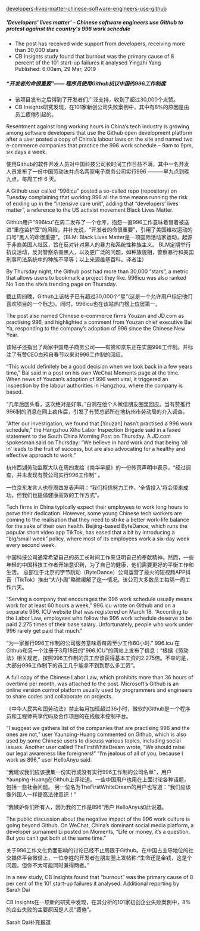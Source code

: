 [developers-lives-matter-chinese-software-engineers-use-github](https://www.scmp.com/tech/start-ups/article/3003691/developers-lives-matter-chinese-software-engineers-use-github)

##### 'Developers' lives matter' – Chinese software engineers use Github to protest against the country's 996 work schedule

- The post has received wide support from developers, receiving more than 30,000 stars
- CB Insights study found that burnout was the primary cause of 8 percent of the 101 start-up failures it analysed
Yingzhi Yang  
Published: 6:00am, 29 Mar, 2019

##### “开发者的命很重要”—— 程序员使用Github抗议中国的996工作制度
- 该项目发布之后得到了开发者们广泛支持，收到了超过30,000个点赞。
- CB Insights研究发现，在101家新创公司失败案例中，其中有8%的原因是由员工疲倦引起的。

Resentment against long working hours in China’s tech industry is growing among software developers that use the Github open development platform after a user posted a copy of China’s labour laws on the site and named two e-commerce companies that practice the 996 work schedule – 9am to 9pm, six days a week.

使用Github的软件开发人员对中国科技公司长时间工作日益不满，其中一名开发人员发布了一份中国劳动法并点名两家电子商务公司实行996 ———早九点到晚九点，每周工作 6 天。

A Github user called “996icu” posted a so-called repo (repository) on Tuesday complaining that working 996 all the time means running the risk of ending up in the “intensive care unit”, adding that “developers’ lives matter”, a reference to the US activist movement Black Lives Matter.

Github用户“996icu”在周二发布了一个仓库，抱怨一直996工作意味着冒着被送进“重症监护室”的风险，并补充说，“开发者的命很重要”，引用了美国维权运动的口号“黑人的命很重要”。（BLM: Black Lives Matter是一项国际活动家运动，起源于非裔美国人社区，旨在反对针对黑人的暴力和系统性种族主义。 BLM定期举行抗议活动，反对警察杀害黑人，以及更广泛的问题，如种族貌相，警察暴行和美国刑事司法系统中的种族不平等；以上来源维基百科。译者注）

By Thursday night, the Github post had more than 30,000 “stars”, a metric that allows users to bookmark a project they like. 996icu was also ranked No 1 on the site’s trending page on Thursday.

截止周四晚，Github上该帖子已有超过30,000个“星”(这是一个允许用户标记他们喜欢项目的一个标志)。同时，996icu也在该站热门榜上位居第一。

The post also named Chinese e-commerce firms Youzan and JD.com as practising 996, and highlighted a comment from Youzan chief executive Bai Ya, responding to the company’s adoption of 996 since the Chinese New Year.

该帖子还指出了两家中国电子商务公司——有赞和京东正在实施996工作制。并标注了有赞CEO白鸦自春节以来对996工作制的回应。

“This would definitely be a good decision when we look back in a few years time,” Bai said in a post on his own WeChat Moments page at the time. When news of Youzan’s adoption of 996 went viral, it triggered an inspection by the labour authorities in Hangzhou, where the company is based.

“几年后回头看，这次绝对是好事。”白鸦在他个人微信朋友圈里回应。当有赞推行996制的消息在网上疯传后，引发了有赞总部所在地杭州市劳动局的介入调查。

“After our investigation, we found that [Youzan] hasn’t practised a 996 work schedule,” the Hangzhou Xihu Labor Inspection Brigade said in a faxed statement to the South China Morning Post on Thursday.
A JD.com spokesman said on Thursday: “We believe in hard work and that being ‘all in’ leads to the fruit of success, but are also advocating for a healthy and effective approach to work.”

杭州西湖劳动监察大队在周四发给《南华早报》的一份传真声明中表示，“经过调查，并未发现有赞公司实行996工作制” 。

一位京东发言人也在周四发表声明：“我们相信努力工作，‘全情投入’将会带来成功，但我们也提倡健康高效的工作方式”。

Tech firms in China typically expect their employees to work long hours to prove their dedication. However, some young Chinese tech workers are coming to the realisation that they need to strike a better work-life balance for the sake of their own health.
Beijing-based ByteDance, which runs the popular short video app TikTok, has eased that a bit by introducing a “big/small week” policy, where most of its employees work a six-day week every second week.

中国科技公司通常希望自己的员工长时间工作来证明自己的奉献精神。然而，一些年轻的中国科技工作者开始意识到，为了自己的健康，他们需要更好的平衡工作和生活。
总部位于北京的字节跳动（ByteDance）公司运营了最火的短视频APP抖音（TikTok）推出“大/小周”略微缓解了这一情况。该公司大多数员工每隔一周工作六天。

“Serving a company that encourages the 996 work schedule usually means work for at least 60 hours a week,” 996.icu wrote on Github and on a separate 996. ICU website that was registered on March 18. “According to the Labor Law, employees who follow the 996 work schedule deserve to be paid 2.275 times of their base salary. Unfortunately, people who work under 996 rarely get paid that much.”

“为一家推行996工作制的公司服务意味着每周至少工作60小时.” 996.icu 在Github和另一个注册于3月18日的"996.ICU"的网站上发布了信息：“根据《劳动法》相关规定，按照996工作制的员工应该获得基本工资的2.275倍。不幸的是，大部分996工作制下的员工几乎能拿不到到那么多工资”。

A full copy of the Chinese Labor Law, which prohibits more than 36 hours of overtime per month,  was attached to the post.
Microsoft’s Github is an online version control platform usually used by programmers and engineers to share codes and collaborate on projects.

《中华人民共和国劳动法》禁止每月加班超过36小时，微软的Github是一个程序员和工程师共享代码及合作项目的在线版本控制平台。

“I suggest we gathera list of the companies that are practising 996 and the ones are not,” user Yaunping-Huang commented on Github, which is also used by some Chinese users to discuss various topics, including social issues.
Another user called TheFirstWhiteDream wrote, “We should raise our legal awareness like foreigners!”
“I’m jealous of all of you, because I work as 896,” user HelloAnyu said.

“我建议我们应该搜集一份实行或没有实行996工作制的公司名单”，用户Yaunping-Huang在Github上评论道。一些中国用户也用在上面讨论各种话题，包括一些社会问题。
另一位名为TheFirstWhiteDream的用户也写道：“我们应该像外国人一样提高法律意识！”

“我嫉妒你们所有人，因为我的工作是896”用户 HelloAnyu如此说道。

The public discussion about the negative impact of the 996 work culture is going beyond Github.
On WeChat, China’s dominant social media platform, a developer surnamed Li posted on Moments, “Life or money, it’s a question. But you can’t get both at the same time.”

关于996工作文化负面影响的讨论已经不止局限于Github。在中国占主导地位的社交媒体平台微信上，一位李姓的开发者在朋友圈上发帖称:“生命还是金钱，这是个问题。但你不太可能同时兼得两者。”

In a new study, CB Insights found that “burnout” was the primary cause of 8 per cent of the 101 start-up failures it analysed.
Additional reporting by Sarah Dai

CB Insights在一项新的研究中发现，在其分析的101家初创企业失败案例中，8%的企业失败的主要原因是人员“疲倦”。

Sarah Dai补充报道
